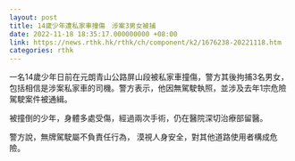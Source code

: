 ```yaml
---
layout: post
title: 14歲少年遭私家車撞傷　涉案3男女被捕
date: 2022-11-18 18:35:17.000000000 +08:00
link: https://news.rthk.hk/rthk/ch/component/k2/1676238-20221118.htm
categories: rthk
---
```


一名14歲少年日前在元朗青山公路屏山段被私家車撞傷，警方其後拘捕3名男女，包括相信是涉案私家車的司機。警方表示，他因無駕駛執照，並涉及去年1宗危險駕駛案件被通緝。 

被撞倒的少年，身體多處受傷，經過兩次手術，仍在醫院深切治療部留醫。

警方說，無牌駕駛屬不負責任行為， 漠視人身安全，對其他道路使用者構成危險。
